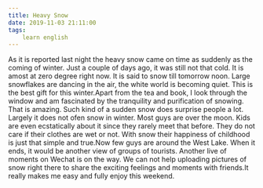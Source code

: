 ```yaml
---
title: Heavy Snow
date: 2019-11-03 21:11:00
tags:
    learn english
---
```

As it is reported last night the heavy snow came on time as suddenly as the coming of winter. Just a couple of days ago, it was still not that cold. It is amost at zero degree right now. It is said to snow till tomorrow noon. Large snowflakes are dancing in the air, the white world is becoming quiet. This is the best gift for this winter.Apart from the tea and book, I look through the window and am fascinated by the tranquility and purification of snowing. That is amazing. Such kind of a sudden snow does surprise people a lot. Largely it does not ofen snow in winter. Most guys are over the moon. Kids are even ecstatically about it since they rarely meet that before. They do not care if their clothes are wet or not. With snow their happiness of childhood is just that simple and true.Now few guys are around the West Lake. When it ends, it would be another view of groups of tourists. Another live of moments on Wechat is on the way. We can not help uploading pictures of snow right there to share the exciting feelings and moments with friends.It really makes me easy and fully enjoy this weekend.